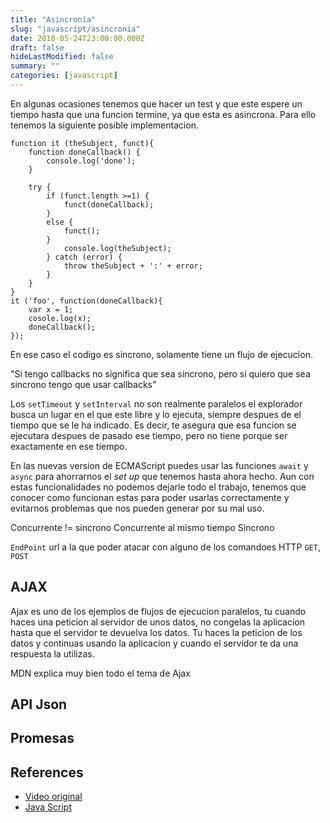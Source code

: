 ```yaml
---
title: "Asincronía"
slug: "javascript/asincronia"
date: 2018-05-24T23:00:00.000Z
draft: false
hideLastModified: false
summary: ""
categories: [javascript]
---
```



  En algunas ocasiones tenemos que hacer un test y que este espere un tiempo 
  hasta que una funcion termine, ya que esta es asincrona. Para ello tenemos la 
  siguiente posible implementacion.
  
````````````````````````````````````````````````````````````````````````````````
function it (theSubject, funct){
    function doneCallback() {
        console.log('done');
    }

    try {
        if (funct.length >=1) {
            funct(doneCallback);
        }
        else {
            funct();
        }
            console.log(theSubject);
        } catch (error) {
            throw theSubject + ':' + error;
        }
    }
}
it ('foo', function(doneCallback){
    var x = 1;
    cosole.log(x);
    doneCallback();
});
````````````````````````````````````````````````````````````````````````````````
  
  En ese caso el codigo es sincrono, solamente tiene un flujo de ejecucion.
  
  "Si tengo callbacks no significa que sea sincrono, pero si quiero que sea 
  sincrono tengo que usar callbacks"
  
  Los `setTimeout` y `setInterval` no son realmente paralelos el explorador 
  busca un lugar en el que este libre y lo ejecuta, siempre despues de el tiempo
  que se le ha indicado. Es decir, te asegura que esa funcion se ejecutara 
  despues de pasado ese tiempo, pero no tiene porque ser exactamente en ese 
  tiempo.
  
  En las nuevas version de ECMAScript puedes usar las funciones `await` y 
  `async` para ahorrarnos el *set up* que tenemos hasta ahora hecho. Aun con 
  estas funcionalidades no podemos dejarle todo el trabajo, tenemos que conocer
  como funcionan estas para poder usarlas correctamente y evitarnos problemas 
  que nos pueden generar por su mal uso.
  
  Concurrente != sincrono
  Concurrente al mismo tiempo
  Sincrono 
  
  `EndPoint` url a la que poder atacar con alguno de los comandoes HTTP `GET`,
  `POST`
    
AJAX
--------------------------------------------------------------------------------
  
  Ajax es uno de los ejemplos de flujos de ejecucion paralelos, tu cuando haces 
  una peticion al servidor de unos datos, no congelas la aplicacion hasta que el
  servidor te devuelva los datos. Tu haces la peticion de los datos y continuas 
  usando la aplicacion y cuando el servidor te da una respuesta la utilizas. 
  
  MDN explica muy bien todo el tema de Ajax 
  
API Json
--------------------------------------------------------------------------------
  
  
  
Promesas
--------------------------------------------------------------------------------

References
--------------------------------------------------------------------------------

* [Video original][original-video]
* [Java Script][javaScript]


<!-- All links here --> 

[original-video]: https://www.youtube.com/watch?v=hRIU7463Ifo
[javaScript]: https://www.javascript.com/

